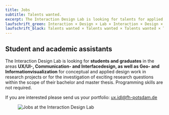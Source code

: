 ```yaml
---
title: Jobs
subtitle: Talents wanted.
excerpt: The Interaction Design Lab is looking for talents for applied research. We are looking forward to your application.
laufschrift_green: Interaction × Design × Lab × Interaction × Design × Lab × Interaction × Design × Lab
laufschrift_black: Talents wanted × Talents wanted × Talents wanted × Talents wanted × Talents wanted
---
```


## Student and academic assistants

The Interaction Design Lab is looking for <strong>students and graduates</strong> in the areas <strong>UX/UI-, Communication- and Interfacedesign, as well as Geo- and Informationvisualization</strong> for conceptual and applied design work in research projects or for the investigation of exciting research questions within the scope of their bachelor and master thesis. Programming skills are not required.

If you are interested please send us your portfolio: <a href="mailto:ux.idl@fh-potsdam.de">ux.idl@fh-potsdam.de</a>

<figure class="center">
  <img src="/images/jobs.jpeg" alt="Jobs at the Interaction Design Lab">
</figure>